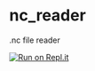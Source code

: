 # nc_reader
.nc file reader

[![Run on Repl.it](https://repl.it/badge/github/bastiandz/nc_reader)](https://repl.it/github/bastiandz/nc_reader)